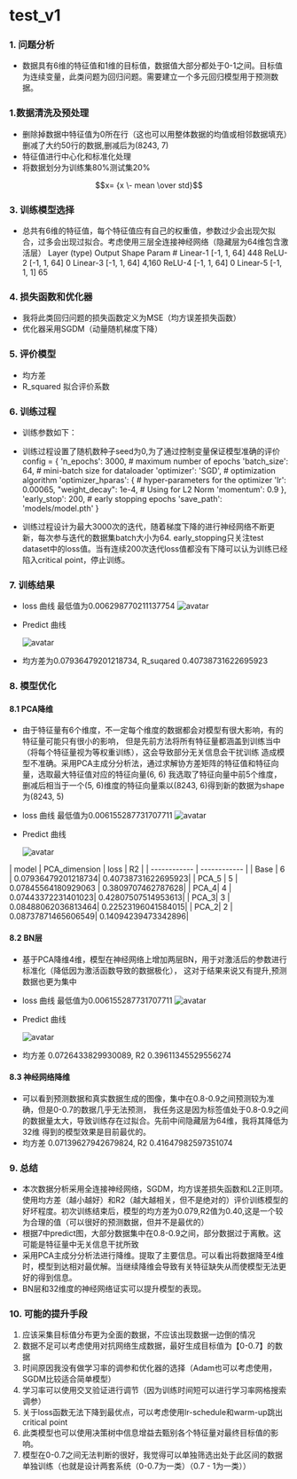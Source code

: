 # test_v1

### 1. 问题分析

- 数据具有6维的特征值和1维的目标值，数据值大部分都处于0-1之间。目标值为连续变量，此类问题为回归问题。需要建立一个多元回归模型用于预测数据。

### 1.数据清洗及预处理

- 删除掉数据中特征值为0所在行（这也可以用整体数据的均值或相邻数据填充）删减了大约50行的数据,删减后为(8243, 7)
- 特征值进行中心化和标准化处理
- 将数据划分为训练集80%测试集20%

$$x= {x \- mean \over std}$$

### 3. 训练模型选择

- 总共有6维的特征值，每个特征值应有自己的权重值，参数过少会出现欠拟合，过多会出现过拟合。考虑使用三层全连接神经网络（隐藏层为64维包含激活层）
            Layer (type)               Output Shape         Param #
                Linear-1                [-1, 1, 64]             448
                  ReLU-2                [-1, 1, 64]               0
                Linear-3                [-1, 1, 64]           4,160
                  ReLU-4                [-1, 1, 64]               0
                Linear-5                 [-1, 1, 1]              65
### 4. 损失函数和优化器

- 我将此类回归问题的损失函数定义为MSE（均方误差损失函数）
- 优化器采用SGDM（动量随机梯度下降）

### 5. 评价模型

- 均方差
- R_squared 拟合评价系数

### 6. 训练过程
- 训练参数如下：
- 训练过程设置了随机数种子seed为0,为了通过控制变量保证模型准确的评价
        config = {
            'n_epochs': 3000,  # maximum number of epochs
            'batch_size': 64,  # mini-batch size for dataloader
            'optimizer': 'SGD',  # optimization algorithm
            'optimizer_hparas': {  # hyper-parameters for the optimizer
                'lr': 0.00065,
                "weight_decay": 1e-4,  # Using for L2 Norm
                'momentum': 0.9
            },
            'early_stop': 200,  # early stopping epochs
            'save_path': 'models/model.pth'
        }

- 训练过程设计为最大3000次的迭代，随着梯度下降的进行神经网络不断更新，每次参与迭代的数据集batch大小为64. early_stopping只关注test dataset中的loss值。当有连续200次迭代loss值都没有下降可以认为训练已经陷入critical point，停止训练。

### 7. 训练结果

- loss 曲线 最低值为0.006298770211137754
  ![avatar](https://github.com/weiyang-jiang/Dieteng_testv1/raw/main/models/loss_base.png)
- Predict 曲线

  ![avatar](https://github.com/weiyang-jiang/Dieteng_testv1/raw/main/models/Predict_base.png)
- 均方差为0.07936479201218734, R_suqared 0.40738731622695923


### 8. 模型优化
#### 8.1 PCA降维
- 由于特征量有6个维度，不一定每个维度的数据都会对模型有很大影响，有的特征量可能只有很小的影响，
但是先前方法将所有特征量都涵盖到训练当中（将每个特征量视为等权重训练），这会导致部分无关信息会干扰训练
造成模型不准确。采用PCA主成分分析法，通过求解协方差矩阵的特征值和特征向量，选取最大特征值对应的特征向量(6, 6)
我选取了特征向量中前5个维度，删减后相当于一个(5, 6)维度的特征向量乘以(8243, 6)得到新的数据为shape为(8243, 5)
- loss 曲线 最低值为0.006155287731707711
  ![avatar](https://github.com/weiyang-jiang/Dieteng_testv1/raw/main/models/loss_PCA.png)
- Predict 曲线 

  ![avatar](https://github.com/weiyang-jiang/Dieteng_testv1/raw/main/models/Predict_PCA.png)

|  model |  PCA_dimension | loss | R2 |
| ------------ | ------------ |
|  Base | 6  | 0.07936479201218734| 0.40738731622695923|
|  PCA_5 | 5  |  0.07845564180929063 | 0.3809707462787628|
| PCA_4| 4 | 0.07443372231401023| 0.42807507514953613|
| PCA_3| 3 | 0.08488062036813464| 0.22523196041584015|
| PCA_2| 2 | 0.08737871465606549| 0.14094239473342896|

#### 8.2 BN层
- 基于PCA降维4维，模型在神经网络上增加两层BN，用于对激活后的参数进行标准化（降低因为激活函数导致的数据极化）， 
这对于结果来说又有提升,预测数据也更为集中
- loss 曲线 最低值为0.006155287731707711
  ![avatar](https://github.com/weiyang-jiang/Dieteng_testv1/raw/main/models/loss_BN.png)
- Predict 曲线 

  ![avatar](https://github.com/weiyang-jiang/Dieteng_testv1/raw/main/models/Predict_BN.png)

- 均方差 0.0726433829930089, R2 0.39611345529556274

#### 8.3 神经网络降维
- 可以看到预测数据和真实数据生成的图像，集中在0.8-0.9之间预测较为准确，但是0-0.7的数据几乎无法预测，
我任务这是因为标签值处于0.8-0.9之间的数据量太大，导致训练存在过拟合。先前中间隐藏层为64维，我将其降低为32维
得到的模型效果是目前最优的。
- 均方差 0.07139627942679824, R2 0.41647982597351074

### 9. 总结
- 本次数据分析采用全连接神经网络，SGDM，均方误差损失函数和L2正则项。使用均方差（越小越好）和R2（越大越相关，但不是绝对的）评价训练模型的好坏程度。初次训练结束后，模型的均方差为0.079,R2值为0.40,这是一个较为合理的值（可以很好的预测数据，但并不是最优的）
- 根据7中predict图，大部分数据集中在0.8-0.9之间，部分数据过于离散。这可能是特征量中无关信息干扰所致
- 采用PCA主成分分析法进行降维。提取了主要信息。可以看出将数据降至4维时，模型到达相对最优解。当继续降维会导致有关特征缺失从而使模型无法更好的得到信息。
- BN层和32维度的神经网络证实可以提升模型的表现。

### 10. 可能的提升手段
1. 应该采集目标值分布更为全面的数据，不应该出现数据一边倒的情况
2. 数据不足可以考虑使用对抗网络生成数据，最好生成目标值为【0-0.7】的数据
3. 时间原因我没有做学习率的调参和优化器的选择（Adam也可以考虑使用，SGDM比较适合简单模型）
4. 学习率可以使用交叉验证进行调节（因为训练时间短可以进行学习率网格搜索调参）
5. 关于loss函数无法下降到最优点，可以考虑使用lr-schedule和warm-up跳出critical point
6. 此类模型也可以使用决策树中信息增益去甄别各个特征量对最终目标值的影响。
7. 模型在0-0.7之间无法判断的很好，我觉得可以单独筛选出处于此区间的数据单独训练（也就是设计两套系统（0-0.7为一类）（0.7 - 1为一类））
